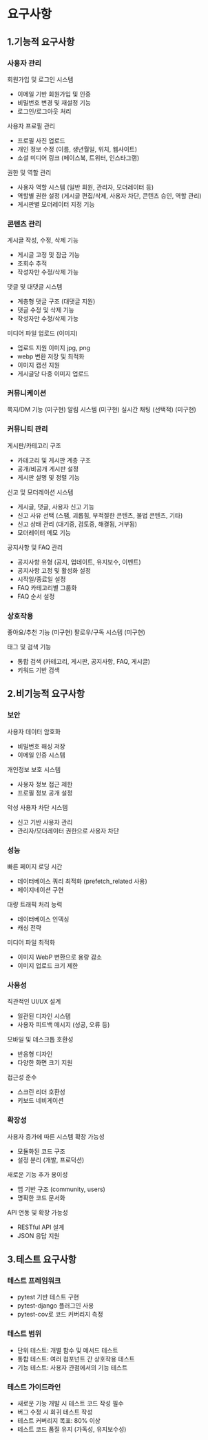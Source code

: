 # 요구사항  
## 1.기능적 요구사항

### 사용자 관리

회원가입 및 로그인 시스템
- 이메일 기반 회원가입 및 인증
- 비밀번호 변경 및 재설정 기능
- 로그인/로그아웃 처리

사용자 프로필 관리
- 프로필 사진 업로드
- 개인 정보 수정 (이름, 생년월일, 위치, 웹사이트)
- 소셜 미디어 링크 (페이스북, 트위터, 인스타그램)

권한 및 역할 관리
- 사용자 역할 시스템 (일반 회원, 관리자, 모더레이터 등)
- 역할별 권한 설정 (게시글 편집/삭제, 사용자 차단, 콘텐츠 승인, 역할 관리)
- 게시판별 모더레이터 지정 기능


### 콘텐츠 관리

게시글 작성, 수정, 삭제 기능
- 게시글 고정 및 잠금 기능
- 조회수 추적
- 작성자만 수정/삭제 가능

댓글 및 대댓글 시스템
- 계층형 댓글 구조 (대댓글 지원)
- 댓글 수정 및 삭제 기능
- 작성자만 수정/삭제 가능

미디어 파일 업로드 (이미지)
- 업로드 지원 이미지 jpg, png
- webp 변환 저장 및 최적화
- 이미지 캡션 지원
- 게시글당 다중 이미지 업로드


### 커뮤니케이션

쪽지/DM 기능 (미구현)
알림 시스템 (미구현)
실시간 채팅 (선택적) (미구현)


### 커뮤니티 관리

게시판/카테고리 구조
- 카테고리 및 게시판 계층 구조
- 공개/비공개 게시판 설정
- 게시판 설명 및 정렬 기능

신고 및 모더레이션 시스템
- 게시글, 댓글, 사용자 신고 기능
- 신고 사유 선택 (스팸, 괴롭힘, 부적절한 콘텐츠, 불법 콘텐츠, 기타)
- 신고 상태 관리 (대기중, 검토중, 해결됨, 거부됨)
- 모더레이터 메모 기능

공지사항 및 FAQ 관리
- 공지사항 유형 (공지, 업데이트, 유지보수, 이벤트)
- 공지사항 고정 및 활성화 설정
- 시작일/종료일 설정
- FAQ 카테고리별 그룹화
- FAQ 순서 설정


### 상호작용

좋아요/추천 기능 (미구현)
팔로우/구독 시스템 (미구현)

태그 및 검색 기능
- 통합 검색 (카테고리, 게시판, 공지사항, FAQ, 게시글)
- 키워드 기반 검색



## 2.비기능적 요구사항

### 보안

사용자 데이터 암호화
- 비밀번호 해싱 저장
- 이메일 인증 시스템

개인정보 보호 시스템
- 사용자 정보 접근 제한
- 프로필 정보 공개 설정

악성 사용자 차단 시스템
- 신고 기반 사용자 관리
- 관리자/모더레이터 권한으로 사용자 차단


### 성능

빠른 페이지 로딩 시간
- 데이터베이스 쿼리 최적화 (prefetch_related 사용)
- 페이지네이션 구현

대량 트래픽 처리 능력
- 데이터베이스 인덱싱
- 캐싱 전략

미디어 파일 최적화
- 이미지 WebP 변환으로 용량 감소
- 이미지 업로드 크기 제한


### 사용성

직관적인 UI/UX 설계
- 일관된 디자인 시스템
- 사용자 피드백 메시지 (성공, 오류 등)

모바일 및 데스크톱 호환성
- 반응형 디자인
- 다양한 화면 크기 지원

접근성 준수
- 스크린 리더 호환성
- 키보드 네비게이션


### 확장성

사용자 증가에 따른 시스템 확장 가능성
- 모듈화된 코드 구조
- 설정 분리 (개발, 프로덕션)

새로운 기능 추가 용이성
- 앱 기반 구조 (community, users)
- 명확한 코드 문서화

API 연동 및 확장 가능성
- RESTful API 설계
- JSON 응답 지원


## 3.테스트 요구사항

### 테스트 프레임워크

- pytest 기반 테스트 구현
- pytest-django 플러그인 사용
- pytest-cov로 코드 커버리지 측정

### 테스트 범위

- 단위 테스트: 개별 함수 및 메서드 테스트
- 통합 테스트: 여러 컴포넌트 간 상호작용 테스트
- 기능 테스트: 사용자 관점에서의 기능 테스트

### 테스트 가이드라인

- 새로운 기능 개발 시 테스트 코드 작성 필수
- 버그 수정 시 회귀 테스트 작성
- 테스트 커버리지 목표: 80% 이상
- 테스트 코드 품질 유지 (가독성, 유지보수성)
